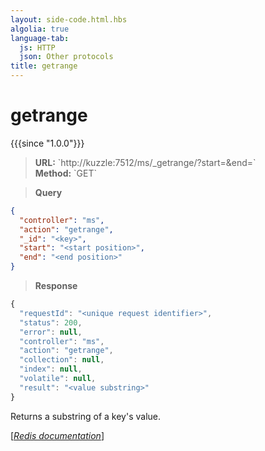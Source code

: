 ```yaml
---
layout: side-code.html.hbs
algolia: true
language-tab:
  js: HTTP
  json: Other protocols
title: getrange
---
```


# getrange

{{{since "1.0.0"}}}


<blockquote class="js">
<p>
<b>URL:</b> `http://kuzzle:7512/ms/_getrange/<key>?start=<start>&end=<end>`  
</br><b>Method:</b> `GET`
</p>
</blockquote>

<blockquote class="json">
<p>
<b>Query</b>
</p>
</blockquote>


```json
{
  "controller": "ms",
  "action": "getrange",
  "_id": "<key>",
  "start": "<start position>",
  "end": "<end position>"
}
```

>**Response**

```javascript
{
  "requestId": "<unique request identifier>",
  "status": 200,
  "error": null,
  "controller": "ms",
  "action": "getrange",
  "collection": null,
  "index": null,
  "volatile": null,
  "result": "<value substring>"
}
```

Returns a substring of a key's value.

[[_Redis documentation_]](https://redis.io/commands/getrange)
